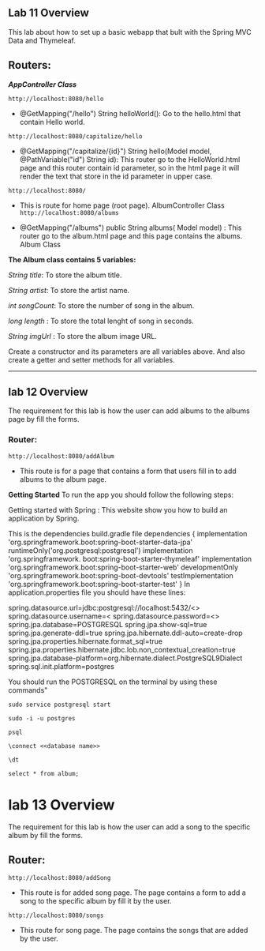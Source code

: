 ## Lab 11 Overview
This lab about how to set up a basic webapp that bult with the Spring MVC Data and Thymeleaf.

## Routers:
***AppController Class***

`http://localhost:8080/hello`

 - @GetMapping("/hello") String helloWorld(): Go to the hello.html that contain Hello world.

`http://localhost:8080/capitalize/hello`

 - @GetMapping("/capitalize/{id}") String hello(Model model, @PathVariable("id") String id): This router go to the HelloWorld.html page and this router contain id parameter, so in the html page it will render the text that store in the id parameter in upper case.

`http://localhost:8080/`
 - This is route for home page (root page).
    AlbumController Class
`http://localhost:8080/albums`
 
 - @GetMapping("/albums") public String albums( Model model) : This router go to the album.html page and this page contains the albums.
Album Class

**The Album class contains 5 variables:**

*String title*: To store the album title.

*String artist*: To store the artist name.

*int songCount*: To store the number of song in the album.

*long length* : To store the total lenght of song in seconds.

*String imgUrl* : To store the album image URL.

Create a constructor and its parameters are all variables above. And also create a getter and setter methods for all variables.

-------------------------------------------------------------------------------------------------
## lab 12 Overview 
The requirement for this lab is how the user can add albums to the albums page by fill the forms.

### Router:

`http://localhost:8080/addAlbum`
 - This route is for a page that contains a form that users fill in to add albums to the album page.

**Getting Started**
To run the app you should follow the following steps:

Getting started with Spring : This website show you how to build an application by Spring.

This is the dependencies build.gradle file
 dependencies {
 implementation 'org.springframework.boot:spring-boot-starter-data-jpa'
 runtimeOnly('org.postgresql:postgresql')
 implementation 'org.springframework. boot:spring-boot-starter-thymeleaf'
 implementation 'org.springframework.boot:spring-boot-starter-web'
 developmentOnly 'org.springframework.boot:spring-boot-devtools'
 testImplementation 'org.springframework.boot:spring-boot-starter-test'
 }
In application.properties file you should have these lines:

spring.datasource.url=jdbc:postgresql://localhost:5432/<<put the postgres name>>
spring.datasource.username=<<username>
spring.datasource.password=<<postgres password>>
spring.jpa.database=POSTGRESQL
spring.jpa.show-sql=true
spring.jpa.generate-ddl=true
spring.jpa.hibernate.ddl-auto=create-drop
spring.jpa.properties.hibernate.format_sql=true
spring.jpa.properties.hibernate.jdbc.lob.non_contextual_creation=true
spring.jpa.database-platform=org.hibernate.dialect.PostgreSQL9Dialect
spring.sql.init.platform=postgres

You should run the POSTGRESQL on the terminal by using these commands"

`sudo service postgresql start`

`sudo -i -u postgres`

`psql`

`\connect <<database name>>`

`\dt`

`select * from album;`



# lab 13 Overview
The requirement for this lab is how the user can add a song to the specific album by fill the forms.

## Router:
`http://localhost:8080/addSong`
 - This route is for added song page. The page contains a form to add a song to the specific album by fill it by the user.

`http://localhost:8080/songs`
- This route for song page. The page contains the songs that are added by the user.